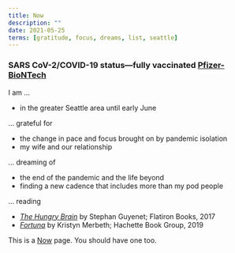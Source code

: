 ```yaml
---
title: Now
description: ""
date: 2021-05-25
terms: [gratitude, focus, dreams, list, seattle]
---
```


### SARS CoV-2/COVID-19 status—fully vaccinated [Pfizer-BioNTech][98]

I am …

- in the greater Seattle area until early June

… grateful for

- the change in pace and focus brought on by pandemic isolation
- my wife and our relationship

… dreaming of

- the end of the pandemic and the life beyond
- finding a new cadence that includes more than my pod people

… reading

- _[The Hungry Brain][1]_ by Stephan Guyenet; Flatiron Books, 2017
- _[Fortuna][2]_ by Kristyn Merbeth; Hachette Book Group, 2019

This is a [Now][99] page. You should have one too.

<!-- ref -->

[1]: https://us.macmillan.com/books/9781250081193
[2]: https://www.hachettebookgroup.com/titles/kristyn-merbeth/fortuna/9780316453998/
[99]: https://nownownow.com/about
[98]: https://www.pfizer.com/news/hot-topics/the_facts_about_pfizer_and_biontech_s_covid_19_vaccine
